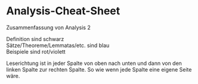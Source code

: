 # Analysis-Cheat-Sheet
Zusammenfassung von Analysis 2

Definition sind schwarz  
Sätze/Theoreme/Lemmatas/etc. sind blau  
Beispiele sind rot/violett  
  
Leserichtung ist in jeder Spalte von oben nach unten und dann von den linken Spalte zur rechten Spalte. So wie wenn jede Spalte eine eigene Seite wäre.
